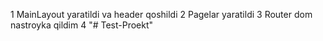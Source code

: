 1 MainLayout yaratildi va header qoshildi
2 Pagelar yaratildi
3 Router dom nastroyka qildim 
4 "# Test-Proekt" 
